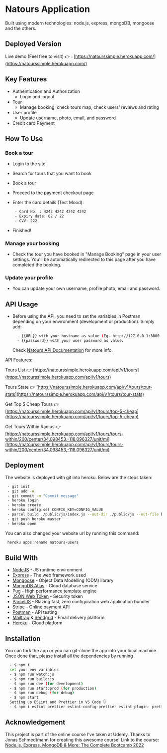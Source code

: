 # Natours Application

Built using modern technologies: node.js, express, mongoDB, mongoose and the others.

## Deployed Version

Live demo (Feel free to visit) 👉 : [https://natourssimple.herokuapp.com/](https://natourssimple.herokuapp.com/) 

## Key Features

- Authentication and Authorization
  * Login and logout
- Tour
  * Manage booking, check tours map, check users' reviews and rating
- User profile
  * Update username, photo, email, and password
- Credit card Payment

## How To Use
### Book a tour
- Login to the site
- Search for tours that you want to book
- Book a tour
- Proceed to the payment checkout page

- Enter the card details (Test Mood):
  ```bash
   - Card No. : 4242 4242 4242 4242
   - Expiry date: 02 / 22
   - CVV: 222
  ```
- Finished!
### Manage your booking
- Check the tour you have booked in "Manage Booking" page in your user settings. You'll be automatically redirected to this page after you have completed the booking.
### Update your profile
- You can update your own username, profile photo, email and password.
## API Usage
- Before using the API, you need to set the variables in Postman depending on your environment (development or production). Simply add:
  ```bash
    - {{URL}} with your hostname as value (Eg. http://127.0.0.1:3000 or http://www.example.com)
    - {{password}} with your user password as value.
  ```
  Check [Natours API Documentation](https://documenter.getpostman.com/view/18439262/UVR7JnLF)  for more info.

API Features:

Tours List 👉  [https://natourssimple.herokuapp.com/api/v1/tours](https://natourssimple.herokuapp.com/api/v1/tours)

Tours State 👉  [https://natourssimple.herokuapp.com/api/v1/tours/tour-stats](https://natourssimple.herokuapp.com/api/v1/tours/tour-stats)

Get Top 5 Cheap Tours 👉  [https://natourssimple.herokuapp.com/api/v1/tours/top-5-cheap](https://natourssimple.herokuapp.com/api/v1/tours/top-5-cheap)

Get Tours Within Radius 👉 [https://natourssimple.herokuapp.com/api/v1/tours/tours-within/200/center/34.098453,-118.096327/unit/mi](https://natourssimple.herokuapp.com/api/v1/tours/tours-within/200/center/34.098453,-118.096327/unit/mi)

## Deployment
The website is deployed with git into heroku. Below are the steps taken:
  ```bash
   - git init
   - git add -A
   - git commit -m "Commit message"
   - heroku login
   - heroku create
   - heroku config:set CONFIG_KEY=CONFIG_VALUE  
   - parcel build ./public/js/index.js --out-dir ./public/js --out-file bundle.js
   - git push heroku master
   - heroku open
  ```
You can also changed your website url by running this command:
  ```bash
   heroku apps:rename natours-users
  ```
## Build With
- [NodeJS](https://nodejs.org/en/) - JS runtime environment
- [Express](http://expressjs.com/) - The web framework used
- [Mongoose](https://mongoosejs.com/) - Object Data Modelling (ODM) library
- [MongoDB Atlas](https://www.mongodb.com/atlas/database) - Cloud database service
- [Pug](https://pugjs.org/api/getting-started.html) - High performance template engine
- [JSON Web Token](https://jwt.io/) - Security token
- [ParcelJS](https://parceljs.org/) - Blazing fast, zero configuration web application bundler
- [Stripe](https://stripe.com/) - Online payment API
- [Postman](https://www.postman.com/) - API testing
- [Mailtrap](https://mailtrap.io/) & [Sendgrid](https://sendgrid.com/) - Email delivery platform
- [Heroku](https://www.heroku.com/) - Cloud platform

## Installation
 You can fork the app or you can git-clone the app into your local machine. Once done that, please install all the dependencies by running
  ```bash
    - $ npm i
    set your env variables
    - $ npm run watch:js
    - $ npm run build:js
    - $ npm run dev (for development)
    - $ npm run start:prod (for production)
    - $ npm run debug (for debug)
    - $ npm start
    Setting up ESLint and Prettier in VS Code 👇
    - $ npm i eslint prettier eslint-config-prettier eslint-plugin- prettier eslint-config-airbnb eslint-plugin-nodeeslint-plugin-import eslint-plugin-jsx-a11y  eslint-plugin-react --save-dev
  ```
## Acknowledgement
This project is part of the online course I've taken at Udemy. Thanks to Jonas Schmedtmann for creating this awesome course! Link to the course: [Node.js, Express, MongoDB & More: The Complete Bootcamp 2022](https://www.udemy.com/course/nodejs-express-mongodb-bootcamp/)

